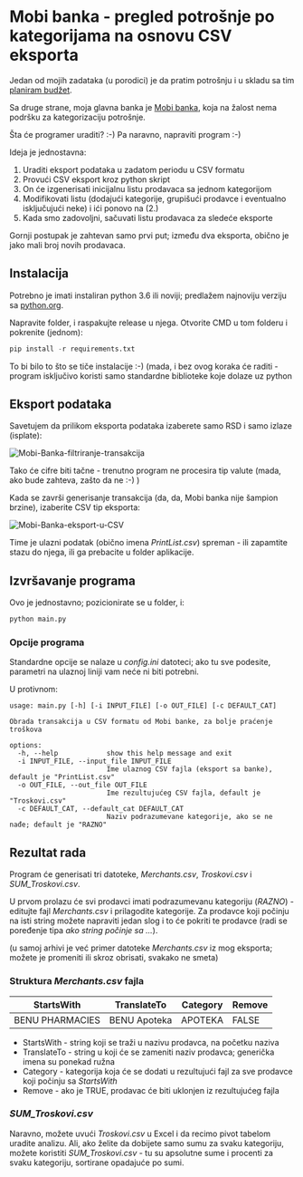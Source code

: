 # Mobi banka - pregled potrošnje po kategorijama na osnovu CSV eksporta

Jedan od mojih zadataka (u porodici) je da pratim potrošnju i u skladu sa tim [planiram budžet](https://www.vesic.org/blog/kucni-budzet-ili-plan-potrosnje-upravljanje-novcem/).

Sa druge strane, moja glavna banka je [Mobi banka](https://online.mobibanka.rs), koja na žalost nema podršku za
kategorizaciju potrošnje.

Šta će programer uraditi? :-) Pa naravno, napraviti program :-)

Ideja je jednostavna:

1. Uraditi eksport podataka u zadatom periodu u CSV formatu
2. Provući CSV eksport kroz python skript
3. On će izgenerisati inicijalnu listu prodavaca sa jednom kategorijom
4. Modifikovati listu (dodajući kategorije, grupišući prodavce i eventualno isključujući neke) i ići ponovo na (2.)
5. Kada smo zadovoljni, sačuvati listu prodavaca za sledeće eksporte

Gornji postupak je zahtevan samo prvi put; između dva eksporta, obično je jako mali broj novih prodavaca.

## Instalacija

Potrebno je imati instaliran python 3.6 ili noviji; predlažem najnoviju verziju sa [python.org](https://www.python.org/).

Napravite folder, i raspakujte release u njega. Otvorite CMD u tom folderu i pokrenite (jednom):

```python
pip install -r requirements.txt
```

To bi bilo to što se tiče instalacije :-) (mada, i bez ovog koraka će raditi - program isključivo koristi samo 
standardne biblioteke koje dolaze uz python

## Eksport podataka

Savetujem da prilikom eksporta podataka izaberete samo RSD i samo izlaze (isplate):

![Mobi-Banka-filtriranje-transakcija](https://user-images.githubusercontent.com/17367063/212486892-31ee4d5d-b83c-4819-a5dd-c88d741bf248.jpg)

Tako će cifre biti tačne - trenutno program ne procesira tip valute (mada, ako bude zahteva, zašto da ne :-) )

Kada se završi generisanje transakcija (da, da, Mobi banka nije šampion brzine), izaberite CSV tip eksporta:

![Mobi-Banka-eksport-u-CSV](https://user-images.githubusercontent.com/17367063/212487052-8685040a-05d2-4e23-87bc-7448f36b111d.jpg)

Time je ulazni podatak (obično imena *PrintList.csv*) spreman - ili zapamtite stazu do njega, ili ga prebacite u folder aplikacije.

## Izvršavanje programa

Ovo je jednostavno; pozicionirate se u folder, i:
```python
python main.py
```
### Opcije programa

Standardne opcije se nalaze u *config.ini* datoteci; ako tu sve podesite, parametri na ulaznoj liniji vam neće ni biti potrebni.

U protivnom:

```
usage: main.py [-h] [-i INPUT_FILE] [-o OUT_FILE] [-c DEFAULT_CAT]

Obrada transakcija u CSV formatu od Mobi banke, za bolje praćenje troškova

options:
  -h, --help            show this help message and exit
  -i INPUT_FILE, --input_file INPUT_FILE
                        Ime ulaznog CSV fajla (eksport sa banke), default je "PrintList.csv"
  -o OUT_FILE, --out_file OUT_FILE
                        Ime rezultujućeg CSV fajla, default je "Troskovi.csv"
  -c DEFAULT_CAT, --default_cat DEFAULT_CAT
                        Naziv podrazumevane kategorije, ako se ne nađe; default je "RAZNO"
 ```
 ## Rezultat rada
 
 Program će generisati tri datoteke, *Merchants.csv*, *Troskovi.csv* i *SUM_Troskovi.csv*. 
 
 U prvom prolazu će svi prodavci imati podrazumevanu kategoriju (*RAZNO*) - editujte fajl *Merchants.csv* i 
 prilagodite kategorije. Za prodavce koji počinju na isti string možete napraviti jedan slog i to će pokriti te 
 prodavce (radi se poređenje tipa *ako string počinje sa ...*).

 (u samoj arhivi je već primer datoteke *Merchants.csv* iz mog eksporta; možete je promeniti ili skroz obrisati, 
 svakako ne smeta)
 
### Struktura *Merchants.csv* fajla

| StartsWith | TranslateTo  | Category | Remove |
|---|--------------|----------|--------|
| BENU PHARMACIES | BENU Apoteka | APOTEKA | FALSE  |

* StartsWith - string koji se traži u nazivu prodavca, na početku naziva
* TranslateTo - string u koji će se zameniti naziv prodavca; generička imena su ponekad ružna
* Category - kategorija koja će se dodati u rezultujući fajl za sve prodavce koji počinju sa *StartsWith*
* Remove - ako je TRUE, prodavac će biti uklonjen iz rezultujućeg fajla

### *SUM_Troskovi.csv*

Naravno, možete uvući *Troskovi.csv* u Excel i da recimo pivot tabelom uradite analizu. Ali, ako želite da
dobijete samo sumu za svaku kategoriju, možete koristiti *SUM_Troskovi.csv* - tu su apsolutne sume i procenti
za svaku kategoriju, sortirane opadajuće po sumi.
